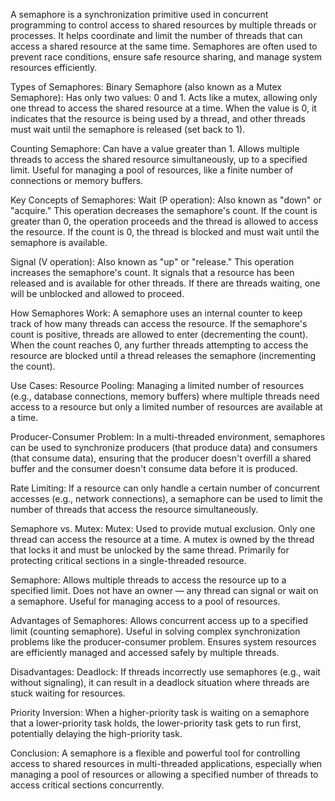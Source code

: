 A semaphore is a synchronization primitive used in concurrent programming to control access to shared resources by multiple threads or processes. It helps coordinate and limit the number of threads that can access a shared resource at the same time. Semaphores are often used to prevent race conditions, ensure safe resource sharing, and manage system resources efficiently.

Types of Semaphores:
Binary Semaphore (also known as a Mutex Semaphore):
Has only two values: 0 and 1.
Acts like a mutex, allowing only one thread to access the shared resource at a time.
When the value is 0, it indicates that the resource is being used by a thread, and other threads must wait until the semaphore is released (set back to 1).

Counting Semaphore:
Can have a value greater than 1.
Allows multiple threads to access the shared resource simultaneously, up to a specified limit.
Useful for managing a pool of resources, like a finite number of connections or memory buffers.

Key Concepts of Semaphores:
Wait (P operation):
Also known as "down" or "acquire."
This operation decreases the semaphore's count. If the count is greater than 0, the operation proceeds and the thread is allowed to access the resource. If the count is 0, the thread is blocked and must wait until the semaphore is available.

Signal (V operation):
Also known as "up" or "release."
This operation increases the semaphore's count. It signals that a resource has been released and is available for other threads. If there are threads waiting, one will be unblocked and allowed to proceed.

How Semaphores Work:
A semaphore uses an internal counter to keep track of how many threads can access the resource.
If the semaphore's count is positive, threads are allowed to enter (decrementing the count).
When the count reaches 0, any further threads attempting to access the resource are blocked until a thread releases the semaphore (incrementing the count).

Use Cases:
Resource Pooling:
Managing a limited number of resources (e.g., database connections, memory buffers) where multiple threads need access to a resource but only a limited number of resources are available at a time.

Producer-Consumer Problem:
In a multi-threaded environment, semaphores can be used to synchronize producers (that produce data) and consumers (that consume data), ensuring that the producer doesn't overfill a shared buffer and the consumer doesn't consume data before it is produced.

Rate Limiting:
If a resource can only handle a certain number of concurrent accesses (e.g., network connections), a semaphore can be used to limit the number of threads that access the resource simultaneously.

Semaphore vs. Mutex:
Mutex:
Used to provide mutual exclusion. Only one thread can access the resource at a time.
A mutex is owned by the thread that locks it and must be unlocked by the same thread.
Primarily for protecting critical sections in a single-threaded resource.

Semaphore:
Allows multiple threads to access the resource up to a specified limit.
Does not have an owner — any thread can signal or wait on a semaphore.
Useful for managing access to a pool of resources.

Advantages of Semaphores:
Allows concurrent access up to a specified limit (counting semaphore).
Useful in solving complex synchronization problems like the producer-consumer problem.
Ensures system resources are efficiently managed and accessed safely by multiple threads.

Disadvantages:
Deadlock: If threads incorrectly use semaphores (e.g., wait without signaling), it can result in a deadlock situation where threads are stuck waiting for resources.

Priority Inversion: When a higher-priority task is waiting on a semaphore that a lower-priority task holds, the lower-priority task gets to run first, potentially delaying the high-priority task.

Conclusion:
A semaphore is a flexible and powerful tool for controlling access to shared resources in multi-threaded applications, especially when managing a pool of resources or allowing a specified number of threads to access critical sections concurrently.